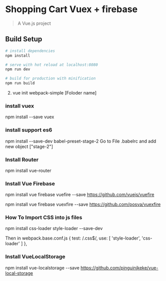 # Shopping Cart Vuex + firebase

> A Vue.js project

## Build Setup

``` bash
# install dependencies
npm install

# serve with hot reload at localhost:8080
npm run dev

# build for production with minification
npm run build
```


2. vue init webpack-simple [Foloder name]

### install vuex ##
npm install --save vuex

### install support es6 ###
npm install --save-dev babel-preset-stage-2
Go to File .babelrc and add new object ["stage-2"]

### Install Router ####
npm install vue-router

### Install Vue Firebase ###
npm install vue firebase vuefire --save
https://github.com/vuejs/vuefire

npm install vue firebase vuexfire --save
https://github.com/posva/vuexfire

### How To Import CSS into js files ###
npm install css-loader style-loader --save-dev

Then in webpack.base.conf.js
 {
   test: /\.css$/,
   use: [ 'style-loader', 'css-loader' ]
 },

 ### Install VueLocalStorage ###
 npm install vue-localstorage --save
 https://github.com/pinguinjkeke/vue-local-storage









